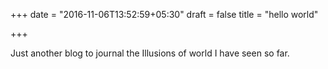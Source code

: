 +++
date = "2016-11-06T13:52:59+05:30"
draft = false
title = "hello world"

+++

Just another blog to journal the Illusions of world I have seen so far.

